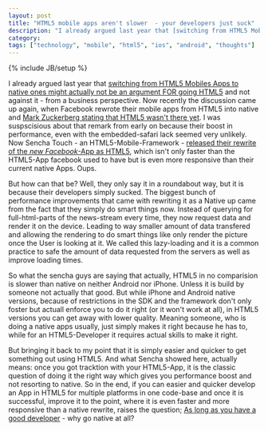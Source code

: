 ```yaml
---
layout: post
title: "HTML5 mobile apps aren't slower  - your developers just suck"
description: "I already argued last year that [switching from HTML5 Mobiles Apps to native ones might actually not be an argument FOR going HTML5](/2011/12/04/why-6wunderkinder-rewritting-their-apps-as-native-is-an-argument-pro-cross-platform-frameworks) and not against it - from a business perspective. Now recently the discussion came up again, when Facebook rewrote their mobile apps from HTML5 into native and [Mark Zuckerberg stating that HTML5 wasn't there yet](http://techcrunch.com/2012/09/11/mark-zuckerberg-our-biggest-mistake-with-mobile-was-betting-too-much-on-html5/). I was suspscisious about that remark from early on because their boost in performance, even with the embedded-safari lack seemed very unlikely. Now Sencha Touch - an HTML5-Mobile-Framework - [released their rewrite of the _new Facebook_-App as HTML5](http://www.sencha.com/blog/the-making-of-fastbook-an-html5-love-story), which isn't only faster than the HTML5-App facebook used to have but is even more responsive than their current native Apps. Oups."
category: 
tags: ["technology", "mobile", "html5", "ios", "android", "thoughts"]
---
```

{% include JB/setup %}

I already argued last year that [switching from HTML5 Mobiles Apps to native ones might actually not be an argument FOR going HTML5](/2011/12/04/why-6wunderkinder-rewritting-their-apps-as-native-is-an-argument-pro-cross-platform-frameworks) and not against it - from a business perspective. Now recently the discussion came up again, when Facebook rewrote their mobile apps from HTML5 into native and [Mark Zuckerberg stating that HTML5 wasn't there yet](http://techcrunch.com/2012/09/11/mark-zuckerberg-our-biggest-mistake-with-mobile-was-betting-too-much-on-html5/). I was suspscisious about that remark from early on because their boost in performance, even with the embedded-safari lack seemed very unlikely. Now Sencha Touch - an HTML5-Mobile-Framework - [released their rewrite of the _new Facebook_-App as HTML5](http://www.sencha.com/blog/the-making-of-fastbook-an-html5-love-story), which isn't only faster than the HTML5-App facebook used to have but is even more responsive than their current native Apps. Oups.

But how can that be? Well, they only say it in a roundabout way, but it is because their developers simply sucked. The biggest bunch of performance improvements that came with rewriting it as a Native up came from the fact that they simply do smart things now. Instead of querying for full-html-parts of the news-stream every time, they now request data and render it on the device. Leading to way smaller amount of data transfered and allowing the rendering to do smart things like only render the picture once the User is looking at it. We called this lazy-loading and it is a common practice to safe the amount of data requested from the servers as well as improve loading times.

So what the sencha guys are saying that actually, HTML5 in no comparision is slower than native on neither Android nor iPhone. Unless it is build by someone not actually that good. But while iPhone and Android native versions, because of restrictions in the SDK and the framework don't only foster but actuall enforce you to do it right (or it won't work at all), in HTML5 versions you can get away with lower quality. Meaning someone, who is doing a native apps usually, just simply makes it right because he has to, while for an HTML5-Developer it requires actual skills to make it right.

But bringing it back to my point that it is simply easier and quicker to get something out using HTML5. And what Sencha showed here, actually means: once you got tracktion with your HTML5-App, it is the classic question of doing it the right way which gives you performance boost and not resorting to native. So in the end, if you can easier and quicker develop an App in HTML5 for multiple platforms in one code-base and once it is successful, improve it to the point, where it is even faster and more responsive than a native rewrite, raises the question; [As long as you have a good developer](2011/06/10/so-what-language-are-you-programming-in/) - why go native at all? 
